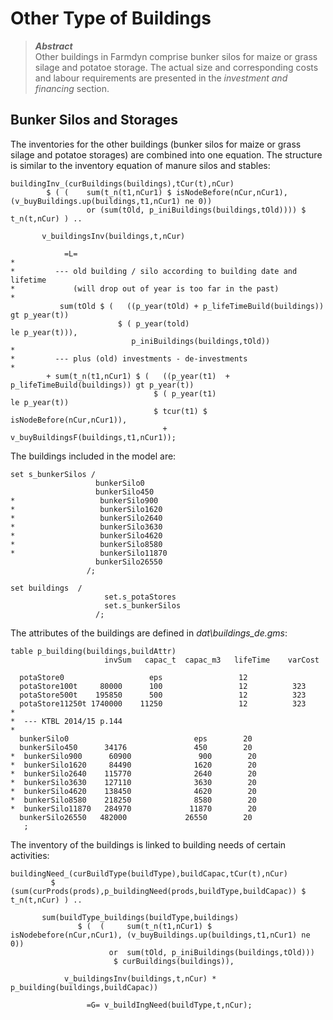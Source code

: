 # Other Type of Buildings

> **_Abstract_**  
Other buildings in Farmdyn comprise bunker silos for maize or grass silage and potatoe storage. The actual size and corresponding costs and labour requirements are presented in the *investment and financing* section.

## Bunker Silos and Storages

The inventories for the other buildings (bunker silos for maize or grass silage and potatoe storages) are combined into one equation. The structure is similar to the inventory equation of manure silos and stables:

<!-- This embedmd was asked for in the word -->
[embedmd]:# (N:/em/work1/Pahmeyer/FarmDyn/FarmDynDoku/FarmDyn_Docu/gams/model/templ.gms GAMS /buildingInv\_\(curBuildings/ /;/)
```GAMS
buildingInv_(curBuildings(buildings),tCur(t),nCur)
        $ ( (    sum(t_n(t1,nCur1) $ isNodeBefore(nCur,nCur1), (v_buyBuildings.up(buildings,t1,nCur1) ne 0))
                 or (sum(tOld, p_iniBuildings(buildings,tOld)))) $ t_n(t,nCur) ) ..

       v_buildingsInv(buildings,t,nCur)

            =L=
*
*         --- old building / silo according to building date and lifetime
*             (will drop out of year is too far in the past)
*
           sum(tOld $ (   ((p_year(tOld) + p_lifeTimeBuild(buildings)) gt p_year(t))
                        $ ( p_year(told)                               le p_year(t))),
                           p_iniBuildings(buildings,tOld))
*
*         --- plus (old) investments - de-investments
*
        + sum(t_n(t1,nCur1) $ (   ((p_year(t1)  + p_lifeTimeBuild(buildings)) gt p_year(t))
                                $ ( p_year(t1)                         le p_year(t))
                                $ tcur(t1) $ isNodeBefore(nCur,nCur1)),
                                  + v_buyBuildingsF(buildings,t1,nCur1));
```

The buildings included in the model are:

<!-- Keep? -->
[embedmd]:# (N:/em/work1/Pahmeyer/FarmDyn/FarmDynDoku/FarmDyn_Docu/dat/buildings_de.gms GAMS /set s_bunkerSilos/ /;/)
```GAMS
set s_bunkerSilos /
                   bunkerSilo0
                   bunkerSilo450
*                   bunkerSilo900
*                   bunkerSilo1620
*                   bunkerSilo2640
*                   bunkerSilo3630
*                   bunkerSilo4620
*                   bunkerSilo8580
*                   bunkerSilo11870
                   bunkerSilo26550
                 /;
```

<!-- Keep? -->
[embedmd]:# (N:/em/work1/Pahmeyer/FarmDyn/FarmDynDoku/FarmDyn_Docu/dat/buildings_de.gms GAMS /set buildings/ /;/)
```GAMS
set buildings  /
                     set.s_potaStores
                     set.s_bunkerSilos
                   /;
```

The attributes of the buildings are defined in
*dat\\buildings_de.gms*:

<!-- Keep? -->
[embedmd]:# (N:/em/work1/Pahmeyer/FarmDyn/FarmDynDoku/FarmDyn_Docu/dat/buildings_de.gms GAMS /table p_building/ /;/)
```GAMS
table p_building(buildings,buildAttr)
                     invSum   capac_t  capac_m3   lifeTime    varCost

  potaStore0                   eps                 12
  potaStore100t     80000      100                 12          323
  potaStore500t    195850      500                 12          323
  potaStore11250t 1740000    11250                 12          323
*
*  --- KTBL 2014/15 p.144
*
  bunkerSilo0                            eps        20
  bunkerSilo450      34176               450        20
*  bunkerSilo900      60900               900        20
*  bunkerSilo1620     84490              1620        20
*  bunkerSilo2640    115770              2640        20
*  bunkerSilo3630    127110              3630        20
*  bunkerSilo4620    138450              4620        20
*  bunkerSilo8580    218250              8580        20
*  bunkerSilo11870   284970             11870        20
  bunkerSilo26550   482000             26550        20
   ;
```

The inventory of the buildings is linked to building needs of certain activities:

<!-- This embedmd was asked for in the word -->
[embedmd]:# (N:/em/work1/Pahmeyer/FarmDyn/FarmDynDoku/FarmDyn_Docu/gams/model/templ.gms GAMS /buildingNeed_\(c/ /;/)
```GAMS
buildingNeed_(curBuildType(buildType),buildCapac,tCur(t),nCur)
         $ (sum(curProds(prods),p_buildingNeed(prods,buildType,buildCapac)) $ t_n(t,nCur) ) ..

       sum(buildType_buildings(buildType,buildings)
               $ (  (     sum(t_n(t1,nCur1) $ isNodebefore(nCur,nCur1), (v_buyBuildings.up(buildings,t1,nCur1) ne 0))
                      or  sum(tOld, p_iniBuildings(buildings,tOld)))
                       $ curBuildings(buildings)),

            v_buildingsInv(buildings,t,nCur) * p_building(buildings,buildCapac))

                 =G= v_buildIngNeed(buildType,t,nCur);
```
